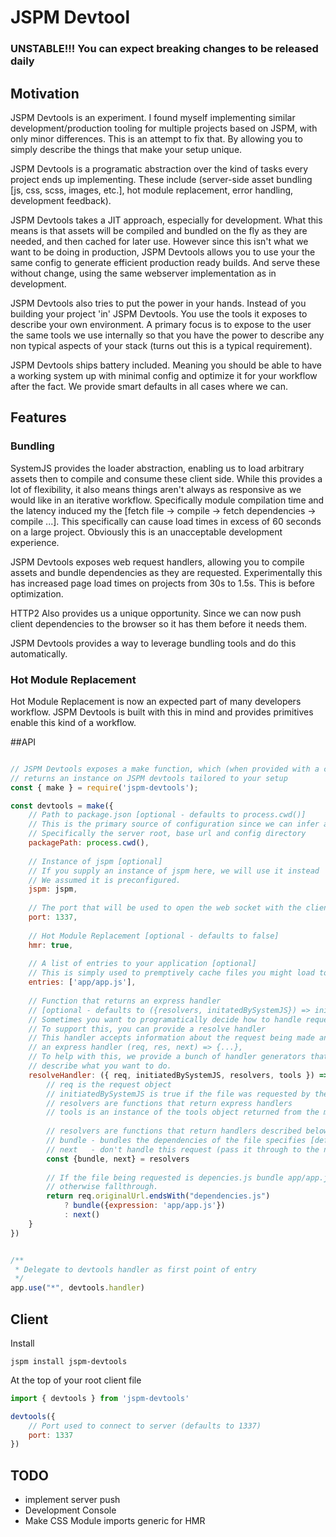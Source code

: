# JSPM Devtool

### UNSTABLE!!! You can expect breaking changes to be released daily

## Motivation
JSPM Devtools is an experiment. I found myself implementing similar development/production
tooling for multiple projects based on JSPM, with only minor differences. This is an attempt to fix that. By allowing you to simply describe the things
that make your setup unique.
 
JSPM Devtools is a programatic abstraction over the kind of tasks every project ends up implementing.
These include (server-side asset bundling [js, css, scss, images, etc.], hot module replacement, error handling, development feedback).

JSPM Devtools takes a JIT approach, especially for development. What this
means is that assets will be compiled and bundled on the fly as they are needed, and then cached for later use.
However since this isn't what we want to be doing in production, JSPM Devtools allows you to use your the same config to generate efficient
production ready builds. And serve these without change, using the same webserver implementation as in development.

JSPM Devtools also tries to put the power in your hands. Instead of you building your project 'in' JSPM Devtools. You
use the tools it exposes to describe your own environment. A primary focus is to expose to the user the same tools we use internally
so that you have the power to describe any non typical aspects of your stack (turns out this is a typical requirement).

JSPM Devtools ships battery included. Meaning you should be able to have a working system up with minimal config and optimize it for your workflow
after the fact. We provide smart defaults in all cases where we can.

## Features
### Bundling
SystemJS provides the loader abstraction, enabling us to load arbitrary assets then to compile and consume these client side.
While this provides a lot of flexibility, it also means things aren't always as responsive as we would like in an iterative workflow. 
Specifically module compilation time and the latency induced my the [fetch file -> compile -> fetch dependencies -> compile ...]. This specifically can cause
load times in excess of 60 seconds on a large project. Obviously this is an unacceptable development experience.

JSPM Devtools exposes web request handlers, allowing you to compile assets and bundle dependencies as they are requested. Experimentally this has 
increased page load times on projects from 30s to 1.5s. This is before optimization.

HTTP2 Also provides us a unique opportunity. Since we can now push client dependencies to the browser so it has them before it needs them.

JSPM Devtools provides a way to leverage bundling tools and do this automatically.

### Hot Module Replacement
Hot Module Replacement is now an expected part of many developers workflow. JSPM Devtools is built with this in mind and provides primitives enable this kind of a workflow.

##API
```javascript

// JSPM Devtools exposes a make function, which (when provided with a config) 
// returns an instance on JSPM devtools tailored to your setup
const { make } = require('jspm-devtools');

const devtools = make({
    // Path to package.json [optional - defaults to process.cwd()]
    // This is the primary source of configuration since we can infer a lot from this
    // Specifically the server root, base url and config directory
    packagePath: process.cwd(),
    
    // Instance of jspm [optional]
    // If you supply an instance of jspm here, we will use it instead
    // We assumed it is preconfigured.
    jspm: jspm,
    
    // The port that will be used to open the web socket with the client
    port: 1337,
    
    // Hot Module Replacement [optional - defaults to false]
    hmr: true,
    
    // A list of entries to your application [optional]
    // This is simply used to premptively cache files you might load to speed up the first load
    entries: ['app/app.js'],
    
    // Function that returns an express handler 
    // [optional - defaults to ({resolvers, initatedBySystemJS}) => initatedBySystemJS ? resolvers.bundle() : resolvers.next() ]
    // Sometimes you want to programatically decide how to handle requests.
    // To support this, you can provide a resolve handler
    // This handler accepts information about the request being made and needs to return
    // an express handler (req, res, next) => {...},
    // To help with this, we provide a bunch of handler generators that you can invoke to
    // describe what you want to do.
    resolveHandler: ({ req, initiatedBySystemJS, resolvers, tools }) => {
        // req is the request object
        // initiatedBySystemJS is true if the file was requested by the SystemJS library, else false
        // resolvers are functions that return express handlers
        // tools is an instance of the tools object returned from the make function 
        
        // resolvers are functions that return handlers described below:
        // bundle - bundles the dependencies of the file specifies [defaults to req.originalUrl]
        // next   - don't handle this request (pass it through to the next express middleware)
        const {bundle, next} = resolvers
        
        // If the file being requested is depencies.js bundle app/app.js and return that
        // otherwise fallthrough.
        return req.originalUrl.endsWith("dependencies.js")
            ? bundle({expression: 'app/app.js'})
            : next()
    }
})


/**
 * Delegate to devtools handler as first point of entry
 */
app.use("*", devtools.handler)
```

## Client

Install

`jspm install jspm-devtools`

At the top of your root client file
```javascript
import { devtools } from 'jspm-devtools'

devtools({
    // Port used to connect to server (defaults to 1337)
    port: 1337
})

```

## TODO
- implement server push
- Development Console
- Make CSS Module imports generic for HMR